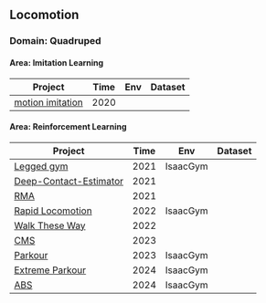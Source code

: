 ## Locomotion

### Domain: Quadruped

#### Area: Imitation Learning

| Project                                                      | Time | Env  | Dataset |
| ------------------------------------------------------------ | ---- | ---- | ------- |
| [motion imitation](https://xbpeng.github.io/projects/Robotic_Imitation/index.html) | 2020 |      |         |

#### Area: Reinforcement Learning

| Project                                                      | Time | Env      | Dataset |
| ------------------------------------------------------------ | ---- | -------- | ------- |
| [Legged gym](https://github.com/whaleRobot/Robot-Learning/blob/master/codes/locomotion/Legged-Gym.md) | 2021 | IsaacGym |         |
| [Deep-Contact-Estimator](https://arxiv.org/abs/2106.15713)   | 2021 |          |         |
| [RMA](https://ashish-kmr.github.io/rma-legged-robots/)       | 2021 |          |         |
| [Rapid Locomotion](https://github.com/whaleRobot/Robot-Learning/tree/master/codes/locomotion/Rapid-Locomotion) | 2022 | IsaacGym |         |
| [Walk These Way](https://gmargo11.github.io/walk-these-ways/) | 2022 |          |         |
| [CMS](https://antonilo.github.io/vision_locomotion/)         | 2023 |          |         |
| [Parkour](https://robot-parkour.github.io/)                  | 2023 | IsaacGym |         |
| [Extreme Parkour](https://extreme-parkour.github.io/)        | 2024 | IsaacGym |         |
| [ABS](https://agile-but-safe.github.io/)                     | 2024 | IsaacGym |         |
